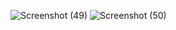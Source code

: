 ![Screenshot (49)](https://github.com/kunalkanse/CSS/assets/92772714/ed29c32f-0c79-4271-8de4-c32bdc8f6d6b)
![Screenshot (50)](https://github.com/kunalkanse/CSS/assets/92772714/17ed88e1-d27b-41fa-8513-5f8be7ec0d56)

